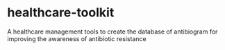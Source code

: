 # healthcare-toolkit
A healthcare management tools to create the database of antibiogram for improving the awareness of antibiotic resistance
